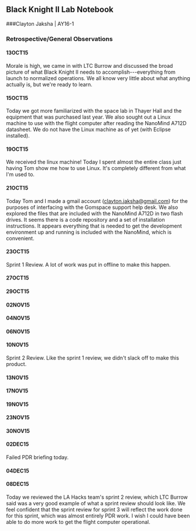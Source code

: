 ## Black Knight II Lab Notebook
###Clayton Jaksha | AY16-1
### Retrospective/General Observations
#### 13OCT15
Morale is high, we came in with LTC Burrow and discussed the broad picture of what Black Knight II needs to accomplish---everything from launch to normalized operations.
We all know very little about what anything actually is, but we're ready to learn.
#### 15OCT15
Today we got more familiarized with the space lab in Thayer Hall and the equipment that was purchased last year. We also sought out a Linux machine to use with the flight computer after reading the NanoMind A712D datasheet. We do not have the Linux machine as of yet (with Eclipse installed).
#### 19OCT15
We received the linux machine! Today I spent almost the entire class just having Tom show me how to use Linux. It's completely different from what I'm used to.
#### 21OCT15
Today Tom and I made a gmail account (clayton.jaksha@gmail.com) for the purposes of interfacing with the Gomspace support help desk. We also explored the files that are included with the NanoMind A712D in two flash drives. It seems there is a code repository and a set of installation instructions. It appears everything that is needed to get the development environment up and running is included with the NanoMind, which is convenient.
#### 23OCT15
Sprint 1 Review. A lot of work was put in offline to make this happen.
#### 27OCT15
#### 29OCT15
#### 02NOV15
#### 04NOV15
#### 06NOV15
#### 10NOV15
Sprint 2 Review. Like the sprint 1 review, we didn't slack off to make this product.
#### 13NOV15
#### 17NOV15
#### 19NOV15
#### 23NOV15
#### 30NOV15
#### 02DEC15
Failed PDR briefing today. 
#### 04DEC15
#### 08DEC15
Today we reviewed the LA Hacks team's sprint 2 review, which LTC Burrow said was a very good example of what a sprint review should look like.
We feel confident that the sprint review for sprint 3 will reflect the work done for this sprint, which was almost entirely PDR work.
I wish I could have been able to do more work to get the flight computer operational.

